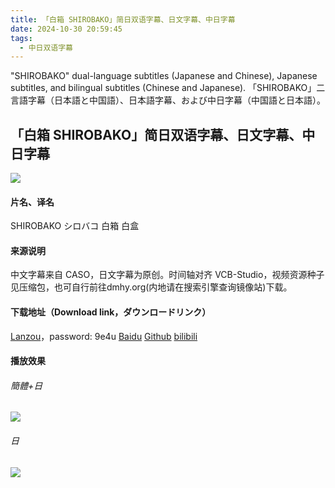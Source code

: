 ```yaml
---
title: 「白箱 SHIROBAKO」简日双语字幕、日文字幕、中日字幕
date: 2024-10-30 20:59:45
tags:
  - 中日双语字幕
---
```


"SHIROBAKO" dual-language subtitles (Japanese and Chinese), Japanese subtitles, and bilingual subtitles (Chinese and Japanese).
「SHIROBAKO」二言語字幕（日本語と中国語）、日本語字幕、および中日字幕（中国語と日本語）。

<!-- more -->

## 「白箱 SHIROBAKO」简日双语字幕、日文字幕、中日字幕

![](https://raw.githubusercontent.com.lwtdzh.ip-ddns.com/lwtdzh/imghost/master/img/20241219202745029.webp)

#### 片名、译名
SHIROBAKO
シロバコ
白箱
白盒

#### 来源说明
中文字幕来自 CASO，日文字幕为原创。时间轴对齐 VCB-Studio，视频资源种子见压缩包，也可自行前往dmhy.org(内地请在搜索引擎查询镜像站)下载。

#### 下载地址（Download link，ダウンロードリンク）
[Lanzou](https://wwqq.lanzoub.com/ic9j12drnafg)，password: 9e4u
[Baidu](https://pan.baidu.com/s/1fd4v8eMCRq7KKm1N2T6Qrw?pwd=yur8)
[Github](https://github.com/lwtdzh/imghost/blob/master/subs/%E7%99%BD%E7%AE%B1.zip)
[bilibili](https://www.bilibili.com/opus/994090684879208457)

#### 播放效果
###### 簡體+日
![](https://raw.githubusercontent.com.lwtdzh.ip-ddns.com/lwtdzh/imghost/master/img/20241219203200670.jpg)
###### 日
![](https://raw.githubusercontent.com.lwtdzh.ip-ddns.com/lwtdzh/imghost/master/img/20241219203203487.jpg)
